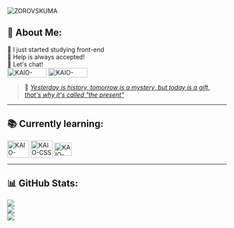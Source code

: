 



  <img align="center" alt="ZOROVSKUMA" src="https://cdn.discordapp.com/attachments/861956515678388248/1210225765505961994/asasasasasasasas.gif?ex=65e9c993&is=65d75493&hm=7df426b0503c1f4082c45022b74311f79b440a442ca0f6b58ef3a38f0e799d13&">
<h2> 🙊 About Me: </h2> 

  <div>
 
  <p>
  🔭 I just started studying front-end<br>🤝 Help is always accepted!<br>💬 Let's chat! 
<br> 
  <a href="https://www.linkedin.com/in/kaio-mendes-6bb1a22b6/" target="_blank" rel="external">
<img align="center" alt="KAIO-LINKEDIN" height="22,5" width="90" src="https://img.shields.io/badge/LinkedIn-0077B5?style=for-the-badge&logo=linkedin&logoColor=white"></a>
<a href="https://discord.com/channels/@me" target="_blank" rel="external"><img align="center" alt="KAIO-DISCORD" height="22,5" width="90" src="https://img.shields.io/badge/Discord-7289DA?style=for-the-badge&logo=discord&logoColor=white"> </a>
    <blockquote>🌱 <em><a href="https://www.youtube.com/watch?v=HeOLas58buw" target="_blank" rel="external">Yesterday is history, tomorrow is a mystery, but today is a gift, that's why it's called "the present"</a></em></blockquote>
  </p>
    
  </div>

<hr>

<div> 
<h2>📚 Currently learning:</h2>

<img align="center" alt="KAIO-HTML" height="40" width="50" src="https://cdn.jsdelivr.net/gh/devicons/devicon@latest/icons/html5/html5-original-wordmark.svg">
  
<img align="center" alt="KAIO-CSS" height="40" width="50" src="https://cdn.jsdelivr.net/gh/devicons/devicon@latest/icons/css3/css3-original-wordmark.svg">

<img align="center" alt="KAIO-CSS" height="30" width="40" src="https://cdn.jsdelivr.net/gh/devicons/devicon@latest/icons/javascript/javascript-original.svg">
  
</div>

<hr>
<h2>📊 GitHub Stats:</h2>
<div>
  
![](https://github-readme-stats.vercel.app/api?username=kaiokrl&theme=chartreuse-dark&hide_border=false&include_all_commits=true&count_private=true)<br/>
![](https://github-readme-streak-stats.herokuapp.com/?user=kaiokrl&theme=chartreuse-dark&hide_border=false)<br/>
![](https://github-readme-stats.vercel.app/api/top-langs/?username=kaiokrl&theme=chartreuse-dark&hide_border=false&include_all_commits=true&count_private=true&layout=compact)

</div>





